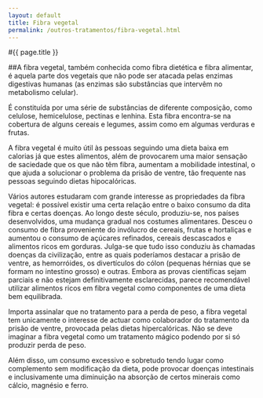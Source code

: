 ```yaml
---
layout: default
title: Fibra vegetal
permalink: /outros-tratamentos/fibra-vegetal.html
---
```


#{{ page.title }}

##A fibra vegetal, também conhecida como fibra dietética e fibra alimentar, é aquela parte dos vegetais que não pode ser atacada pelas enzimas digestivas humanas (as enzimas são substâncias que intervêm no metabolismo celular).

É constituída por uma série de substâncias de diferente composição, como celulose, hemicelulose, pectinas e lenhina. Esta fibra encontra-se na cobertura de alguns cereais e legumes, assim como em algumas verduras e frutas.

A fibra vegetal é muito útil às pessoas seguindo uma dieta baixa em calorias já que estes alimentos, além de provocarem uma maior sensação de saciedade que os que não têm fibra, aumentam a mobilidade intestinal, o que ajuda a solucionar o problema da prisão de ventre, tão frequente nas pessoas seguindo dietas hipocalóricas.

Vários autores estudaram com grande interesse as propriedades da fibra vegetal: é possível existir uma certa relação entre o baixo consumo da dita fibra e certas doenças.
Ao longo deste século, produziu-se, nos países desenvolvidos, uma mudança gradual nos costumes alimentares. Desceu o consumo de fibra proveniente do invólucro de cereais, frutas e hortaliças e aumentou o consumo de açúcares refinados, cereais descascados e alimentos ricos em gorduras. Julga-se que tudo isso conduziu às chamadas doenças da civilização, entre as quais poderíamos destacar a prisão de ventre, as hemorróides, os divertículos do cólon (pequenas hérnias que se formam no intestino grosso) e outras.
Embora as provas científicas sejam parciais e não estejam definitivamente esclarecidas, parece recomendável utilizar alimentos ricos em fibra vegetal como componentes de uma dieta bem equilibrada.

Importa assinalar que no tratamento para a perda de peso, a fibra vegetal tem unicamente o interesse de actuar como colaborador do tratamento da prisão de ventre, provocada pelas dietas hipercalóricas. Não se deve imaginar a fibra vegetal como um tratamento mágico podendo por si só produzir perda de peso.

Além disso, um consumo excessivo e sobretudo tendo lugar como complemento sem modificação da dieta, pode provocar doenças intestinais e inclusivamente uma diminuição na absorção de certos minerais como cálcio, magnésio e ferro.
